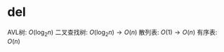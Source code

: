 # del

AVL树: $O(\log_{2}n)$
二叉查找树: $O(\log_{2} n) \rightarrow O(n)$
散列表: $O(1) \rightarrow O(n)$
有序表: $O(n)$